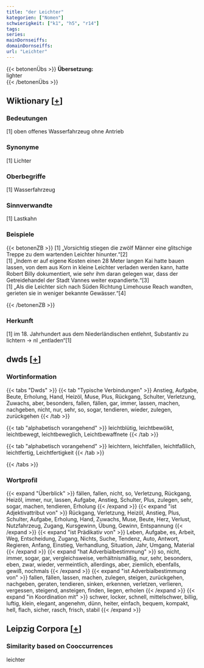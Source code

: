 ```yaml
---
title: "der Leichter"
kategorien: ["Nomen"]
schwierigkeit: ["k1", "h5", "r14"]
tags:
series:
mainDornseiffs:
domainDornseiffs:
url: "Leichter"
---
```


{{< betonenÜbs >}}
**Übersetzung:**  
lighter  
{{< /betonenÜbs >}}

## Wiktionary [[+](https://de.wiktionary.org/wiki/Leichter)]

### Bedeutungen
[1] oben offenes Wasserfahrzeug ohne Antrieb  

### Synonyme
[1] Lichter  

### Oberbegriffe
[1] Wasserfahrzeug  

### Sinnverwandte
[1] Lastkahn  

### Beispiele
{{< betonenZB >}}
[1] „Vorsichtig stiegen die zwölf Männer eine glitschige Treppe zu dem wartenden Leichter hinunter.“[2]  
[1] „Indem er auf eigene Kosten einen 28 Meter langen Kai hatte bauen lassen, von dem aus Korn in kleine Leichter verladen werden kann, hatte Robert Billy dokumentiert, wie sehr ihm daran gelegen war, dass der Getreidehandel der Stadt Vannes weiter expandierte.“[3]  
[1] „Als die Leichter sich nach Süden Richtung Limehouse Reach wandten, gerieten sie in weniger bekannte Gewässer.“[4]  

{{< /betonenZB >}}
### Herkunft
[1] im 18. Jahrhundert aus dem Niederländischen entlehnt, Substantiv zu lichtern → nl „entladen“[1]  



## dwds [[+](https://www.dwds.de/wb/Leichter)]

### Wortinformation
{{< tabs "Dwds" >}}
{{< tab "Typische Verbindungen" >}}
Anstieg, Aufgabe, Beute, Erholung, Hand, Heizöl, Muse, Plus, Rückgang, Schulter, Verletzung, Zuwachs, aber, besonders, fallen, fällen, gar, immer, lassen, machen, nachgeben, nicht, nur, sehr, so, sogar, tendieren, wieder, zulegen, zurückgehen
{{< /tab >}}

{{< tab "alphabetisch vorangehend" >}}
leichtblütig, leichtbewölkt, leichtbewegt, leichtbeweglich, Leichtbewaffnete
{{< /tab >}}

{{< tab "alphabetisch vorangehend" >}}
leichtern, leichtfallen, leichtfaßlich, leichtfertig, Leichtfertigkeit
{{< /tab >}}

{{< /tabs >}}

### Wortprofil
{{< expand "Überblick" >}} fällen, fallen, nicht, so, Verletzung, Rückgang, Heizöl, immer, nur, lassen, Aufgabe, Anstieg, Schulter, Plus, zulegen, sehr, sogar, machen, tendieren, Erholung {{< /expand >}}
{{< expand "ist Adjektivattribut von" >}} Rückgang, Verletzung, Heizöl, Anstieg, Plus, Schulter, Aufgabe, Erholung, Hand, Zuwachs, Muse, Beute, Herz, Verlust, Nutzfahrzeug, Zugang, Kursgewinn, Übung, Gewinn, Entspannung {{< /expand >}}
{{< expand "ist Prädikativ von" >}} Leben, Aufgabe, es, Arbeit, Weg, Entscheidung, Zugang, Nichts, Suche, Tendenz, Auto, Antwort, Regieren, Anfang, Einstieg, Verhandlung, Situation, Jahr, Umgang, Material {{< /expand >}}
{{< expand "hat Adverbialbestimmung" >}} so, nicht, immer, sogar, gar, vergleichsweise, verhältnismäßig, nur, sehr, besonders, eben, zwar, wieder, vermeintlich, allerdings, aber, ziemlich, ebenfalls, gewiß, nochmals {{< /expand >}}
{{< expand "ist Adverbialbestimmung von" >}} fallen, fällen, lassen, machen, zulegen, steigen, zurückgehen, nachgeben, geraten, tendieren, sinken, erkennen, verletzen, verlieren, vergessen, steigend, ansteigen, finden, liegen, erholen {{< /expand >}}
{{< expand "in Koordination mit" >}} schwer, locker, schnell, mittelschwer, billig, luftig, klein, elegant, angenehm, dünn, heiter, einfach, bequem, kompakt, hell, flach, sicher, rasch, frisch, stabil {{< /expand >}}

## Leipzig Corpora [[+](https://corpora.uni-leipzig.de/en/res?word=Leichter&corpusId=deu_newscrawl-public_2018)]


### Similarity based on Cooccurrences
leichter

